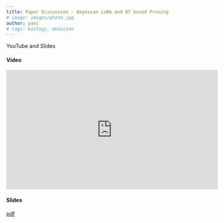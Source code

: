 ```yaml
---
title: Paper Discussion - Bayesian LoRA and OT based Pruning
# image: images/photo.jpg
author: yanz
# tags: biology, medicine
---
```


YouTube and Slides

#### Video
<iframe width="560" height="315" src="https://www.youtube.com/embed/iyVVQhpxDuo" frameborder="0" allowfullscreen></iframe>


#### Slides
[pdf](/assets/seminar/slides.pdf)




